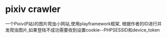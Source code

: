 # pixiv crawler
  一个Pixiv(P站)的图片爬虫小网站,使用playframework框架,
  根据作者的ID进行并发爬虫图片,如果登陆不成功需要收到设置cookie--PHPSESSID和device_token
